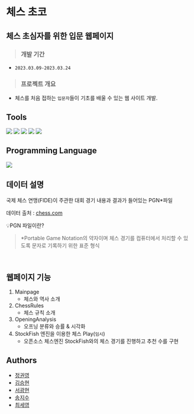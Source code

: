 # 체스 초코
## 체스 초심자를 위한 입문 웹페이지

> ### 개발 기간
- `2023.03.09-2023.03.24`


> ### 프로젝트 개요
- 체스를 처음 접하는 `입문자`들이 기초를 배울 수 있는 웹 사이트 개발.

## Tools
<img src="https://img.shields.io/badge/-Visual Studio Code-007ACC?style=flat&logo=VisualStudioCode&logoColor=white" />
<img src="https://img.shields.io/badge/-Colab-F9AB00?style=flat&logo=Google Colab&logoColor=white" />
<img src="https://img.shields.io/badge/-GitHub-181717?style=flat&logo=GitHub&logoColor=white" />
<img src="https://img.shields.io/badge/-AWS-232F3E?style=flat&logo=AWS&logoColor=white" />
<img src="https://img.shields.io/badge/-Django-092E20?style=flat&logo=Django&logoColor=white" />

<br>

## Programming Language
<img src="https://img.shields.io/badge/-Python-3776AB?style=flat&logo=Python&logoColor=white" />

<br>

## 데이터 설명
국제 체스 연맹(FIDE)이 주관한 대회 경기 내용과 결과가 들어있는 PGN*파일

데이터 출처 : [chess.com](chess.com)

💡PGN 파일이란?
> *Portable Game Notation의 약자이며 체스 경기를 컴퓨터에서 처리할 수 있도록 문자로 기록하기 위한 표준 형식

<br>

## 웹페이지 기능
1. Mainpage
   - 체스와 역사 소개
2. ChessRules
   - 체스 규칙 소개
3. OpeningAnalysis
   - 오프닝 분류와 승률 & 시각화
4. StockFish 엔진을 이용한 체스 Play(`임시`)
   - 오픈소스 체스엔진 StockFish와의 체스 경기를 진행하고 추천 수를 구현
## Authors
- [정권영](https://github.com/hoopmad)
- [김승현](https://github.com/sshun02)
- [서광현](https://github.com/amrasanor)
- [송지수](https://github.com/dawn4026)
- [최세영](https://github.com/SeYoungMir)
